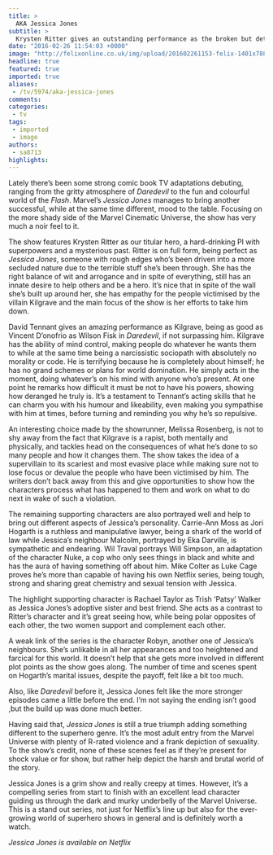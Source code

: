 ```yaml
---
title: >
  AKA Jessica Jones
subtitle: >
  Krysten Ritter gives an outstanding performance as the broken but determined Jessica Jones
date: "2016-02-26 11:54:03 +0000"
image: "http://felixonline.co.uk/img/upload/201602261153-felix-1401x788-Screen-Shot-2015-10-23-at-8.49.50-AM.jpg"
headline: true
featured: true
imported: true
aliases:
 - /tv/5974/aka-jessica-jones
comments:
categories:
 - tv
tags:
 - imported
 - image
authors:
 - sa8713
highlights:
---
```


Lately there’s been some strong comic book TV adaptations debuting, ranging from the gritty atmosphere of _Daredevil_ to the fun and colourful world of the _Flash_. Marvel’s _Jessica Jones_ manages to bring another successful, while at the same time different, mood to the table. Focusing on the more shady side of the Marvel Cinematic Universe, the show has very much a noir feel to it.

The show features Krysten Ritter as our titular hero, a hard-drinking PI with superpowers and a mysterious past. Ritter is on full form, being perfect as _Jessica Jones_, someone with rough edges who’s been driven into a more secluded nature due to the terrible stuff she’s been through. She has the right balance of wit and arrogance and in spite of everything, still has an innate desire to help others and be a hero. It’s nice that in spite of the wall she’s built up around her, she has empathy for the people victimised by the villain Kilgrave and the main focus of the show is her efforts to take him down.

David Tennant gives an amazing performance as Kilgrave, being as good as Vincent D’onofrio as Wilson Fisk in _Daredevil_, if not surpassing him. Kilgrave has the ability of mind control, making people do whatever he wants them to while at the same time being a narcissistic sociopath with absolutely no morality or code. He is terrifying because he is completely about himself; he has no grand schemes or plans for world domination. He simply acts in the moment, doing whatever’s on his mind with anyone who’s present. At one point he remarks how difficult it must be not to have his powers, showing how deranged he truly is. It’s a testament to Tennant’s acting skills that he can charm you with his humour and likeability, even making you sympathise with him at times, before turning and reminding you why he’s so repulsive.

An interesting choice made by the showrunner, Melissa Rosenberg, is not to shy away from the fact that Kilgrave is a rapist, both mentally and physically, and tackles head on the consequences of what he’s done to so many people and how it changes them. The show takes the idea of a supervillain to its scariest and most evasive place while making sure not to lose focus or devalue the people who have been victimised by him. The writers don’t back away from this and give opportunities to show how the characters process what has happened to them and work on what to do next in wake of such a violation.

The remaining supporting characters are also portrayed well and help to bring out different aspects of Jessica’s personality. Carrie-Ann Moss as Jori Hogarth is a ruthless and manipulative lawyer, being a shark of the world of law while Jessica’s neighbour Malcolm, portrayed by Eka Darville, is sympathetic and endearing. Wil Traval portrays Will Simpson, an adaptation of the character Nuke,  a cop who only sees things in black and white and has the aura of having something off about him. Mike Colter as Luke Cage proves he’s more than capable of having his own Netflix series, being tough, strong and sharing great chemistry and sexual tension with Jessica.

The highlight supporting character is Rachael Taylor as Trish ‘Patsy’ Walker as Jessica Jones’s adoptive sister and best friend. She acts as a contrast to Ritter’s character and it’s great seeing how, while being polar opposites of each other, the two women support and complement each other.

A weak link of the series is the character Robyn, another one of Jessica’s neighbours. She’s unlikable in all her appearances and too heightened and farcical for this world. It doesn’t help that she gets more involved in different plot points as the show goes along. The number of time and scenes spent on Hogarth’s marital issues, despite the payoff, felt like a bit too much.

Also, like _Daredevil_ before it, Jessica Jones felt like the more stronger episodes came a little before the end. I’m not saying the ending isn’t good ,but the build up was done much better.

Having said that,  _Jessica Jones_ is still a true triumph adding something different to the superhero genre. It’s the most adult entry from the Marvel Universe with plenty of R-rated violence and a frank depiction of sexuality. To the show’s credit, none of these scenes feel as if they’re present for shock value or for show, but rather help depict the harsh and brutal world of the story.

Jessica Jones is a grim show and really creepy at times. However, it’s a compelling series from start to finish with an excellent lead character guiding us through the dark and murky underbelly of the Marvel Universe. This is a stand out series, not just for Netflix’s line up but also for the ever-growing world of superhero shows in general and is definitely worth a watch.

_Jessica Jones is available on Netflix_
